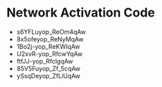 # Network Activation Code
* s6YFLuyop_ReOm4qAw
* 8x5ofeyop_ReNyMqAw
* 1Bo2j-yop_ReKWIqAw
* U2xvR-yop_RfcwYqAw
* ftfJJ-yop_RfclgqAw
* 85V5Fuyop_Zf_5cqAw
* ySsqDeyop_ZfLiUqAw